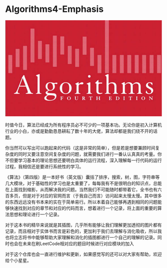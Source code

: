 # Algorithms4-Emphasis


![图片](https://github.com/maycope/Algorithms4-Emphasis/blob/master/pricure/SEOY3Z6QGSB9L%7D%40R5%7D%5BO8TS.png)


时值今日，算法已经成为所有程序员必不可少的一项基本功。无论你是初入计算机行业的小白，亦或是勤勤恳恳耕耘了数十年的大佬，算法却都是我们绕不开的话题。

你当然可以写出可以跑起来的代码（这是非常的简单），但是若是想要兼顾时间复杂度的同时又要注意空间复杂度的问题，就需要我们进行一番认认真真的考量。你不但要学习基本的理论思想还要明白具体的运行流程，深入理解每一行代码的运行过程，我相信还是要进行系统性的学习。

《算法》（第四版）是一本好书（英文版）囊括了排序，搜索，树，图，字符串等几大模块，对于基础性的学习也是太重要了，每每我有不是很明白的知识点，总能在上面找到缩影，从而解决我的问题。当然我们不可能随时都带着它，全书也有六百多页，但是对于对应的官网而言（于我自己而言）访问起来太慢太慢。其中很多的东西远远没有书本来的实在于简单易行。所以本着自己能够再遇到相同的问题能够快速找到对应的章节和对应的代码而言，想着进行一个记录，将上面的重要的算法思想和理论进行一个记录。

对于这本书的精华来说就是其插图，几乎所有能够让我们理解更加透彻的图片都有记录，而且相对于实体书而言是彩色的，更加利于我们去理解与消化吸收，所以我也将立志将书中能够帮助大家理解和消化的插图都进行一个自己的理解的记录。同时也会在未来在刷LeetCode相对应的题目时候进行对应模块的加入

对于这个仓库也会一直进行维护和更新，如果感觉写的还可以对大家有帮助，欢迎给个小星星。
